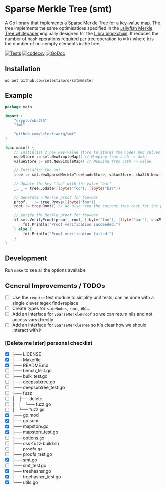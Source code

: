# Sparse Merkle Tree (smt)

A Go library that implements a Sparse Merkle Tree for a key-value map. The tree implements the same optimisations specified in the [Jellyfish Merkle Tree whitepaper][jmt whitepaper] originally designed for the [Libra blockchain][libra whitepaper]. It reduces the number of hash operations required per tree operation to `O(k)` where `k` is the number of non-empty elements in the tree.

[![Tests](https://github.com/celestiaorg/smt/actions/workflows/test.yml/badge.svg)](https://github.com/celestiaorg/smt/actions/workflows/test.yml)
[![codecov](https://codecov.io/gh/celestiaorg/smt/branch/master/graph/badge.svg?token=U3GGEDSA94)](https://codecov.io/gh/celestiaorg/smt)
[![GoDoc](https://godoc.org/github.com/celestiaorg/smt?status.svg)](https://godoc.org/github.com/celestiaorg/smt)

## Installation

```bash
go get github.com/celestiaorg/smt@master
```

## Example

```go
package main

import (
    "crypto/sha256"
    "fmt"

    "github.com/celestiaorg/smt"
)

func main() {
    // Initialise 2 new key-value store to stores the nodes and values of the tree
    nodeStore := smt.NewSimpleMap() // Mapping from hash -> data
    valueStore := smt.NewSimpleMap() // Mapping from path -> value

    // Initialise the smt
    tree := smt.NewSparseMerkleTree(nodeStore, valueStore, sha256.New())

    // Update the key "foo" with the value "bar"
    _, _ = tree.Update([]byte("foo"), []byte("bar"))

    // Generate a Merkle proof for foo=bar
    proof, _ := tree.Prove([]byte("foo"))
    root := tree.Root() // We also need the current tree root for the proof

    // Verify the Merkle proof for foo=bar
    if smt.VerifyProof(proof, root, []byte("foo"), []byte("bar"), sha256.New()) {
        fmt.Println("Proof verification succeeded.")
    } else {
        fmt.Println("Proof verification failed.")
    }
}
```

## Development

Run `make` to see all the options available

## General Improvements / TODOs

- [ ] Use the `require` test module to simplify unit tests; can be done with a single clever regex find+replace
- [ ] Create types for `sideNodes`, `root`, etc...
- [ ] Add an interface for `SparseMerkleProof` so we can return nils and not access vars directly
- [ ] Add an interface for `SparseMerkleTree` so it's clear how we should interact with it

[libra whitepaper]: https://diem-developers-components.netlify.app/papers/the-diem-blockchain/2020-05-26.pdf
[jmt whitepaper]: https://developers.diem.com/papers/jellyfish-merkle-tree/2021-01-14.pdf

### [Delete me later] personal checklist

- [x] ├── LICENSE
- [x] ├── Makefile
- [x] ├── README.md
- [ ] ├── bench_test.go
- [ ] ├── bulk_test.go
- [ ] ├── deepsubtree.go
- [ ] ├── deepsubtree_test.go
- [ ] ├── fuzz
- [ ] │   ├── delete
- [ ] │   │   └── fuzz.go
- [ ] │   └── fuzz.go
- [x] ├── go.mod
- [x] ├── go.sum
- [x] ├── mapstore.go
- [x] ├── mapstore_test.go
- [ ] ├── options.go
- [ ] ├── oss-fuzz-build.sh
- [ ] ├── proofs.go
- [ ] ├── proofs_test.go
- [x] ├── smt.go
- [ ] ├── smt_test.go
- [x] ├── treehasher.go
- [x] ├── treehasher_test.go
- [x] └── utils.go
